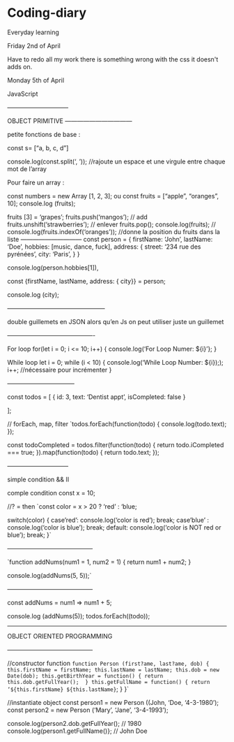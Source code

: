 # Coding-diary
Everyday learning

Friday 2nd of April

Have to redo all my work there is something wrong with the css
it doesn't adds on. 

Monday 5th of April 

JavaScript

——————————

OBJECT PRIMITIVE
———————————

petite fonctions de base :

const s= [“a, b, c, d”]

console.log(const.split(‘, ’));
//rajoute un espace et une virgule entre chaque mot de l’array 

Pour faire un array : 

const numbers = new Array [1, 2, 3];
ou 
const fruits = [“apple”, “oranges”, 10];
console.log (fruits);

fruits [3] = ‘grapes’;
fruits.push(‘mangos’); // add
fruits.unshift(‘strawberries’); // enlever
fruits.pop(); 
console.log(fruits); //
console.log(fruits.indexOf(‘oranges’)); //donne la position du fruits dans la liste
——————————
const person = {
 firstName: ‘John’,
lastName: ‘Doe’,
hobbies: [music, dance, fuck],
address: {
	street: ‘234 rue des pyrénées’,
	city: ‘Paris’,
	}
}

console.log(person.hobbies[1]),

const {firstName, lastName, address: { city}} = person;

console.log (city);

————————————————

double guillemets en JSON alors qu’en Js on peut utiliser juste un guillemet 

——————————————-


For loop
for(let i = 0; i <= 10; i++) {
	console.log(‘For Loop Numer: ${i}’};
}

While loop
let i = 0;
while (i < 10) {
	console.log(‘While Loop Number: ${i}););
	i++;    //nécessaire pour  incrémenter
}

———————————

const todos = [
	{
		id: 3, 
		text: ‘Dentist appt’,
		isCompleted: false
	}

];

// forEach, map, filter 
`todos.forEach(function(todo) {
	console.log(todo.text);
});

const todoCompleted = todos.filter(function(todo) {
	return todo.iCompleted === true;
}).map(function(todo) {
	return todo.text;
});

——————————

simple condition 
&& II 

comple condition
const x = 10;

//? = then 
`const color = x > 20 ? ‘red’ : ‘blue;

switch(color) {
 case’red’:
	console.log(‘color is red’);
	break;
case’blue’ :
	console.log(‘color is blue’);
	break;
default:
	console.log(‘color is NOT red or blue’);
	break;
}`

——————————————

`function addNums(num1 = 1, num2 = 1) {
	return num1 + num2;
}

console.log(addNums(5, 5));`

——————————————

const addNums = num1 => num1 + 5;

console.log (addNums(5));
todos.forEach((todo));

_______________________

OBJECT ORIENTED PROGRAMMING

——————————————

//constructor function 
`function Person (first?ame, last?ame, dob) {
	this.firstName = firstName;
	this.lastName = lastName;
	this.dob = new Date(dob);
	this.getBirthYear = function() {
		return this.dob.getFullYear(); 
	}
	this.getFullName = function() {
		return ‘${this.firstName} ${this.lastName}`; }
}`

//instantiate object 
const person1 = new Person ((John, ‘Doe, ‘4-3-1980’);
const person2 = new Person (‘Mary’, ‘Jane’, ‘3-4-1993’);

console.log(person2.dob.getFullYear();
// 1980
console.log(person1.getFullName()};
// John Doe



